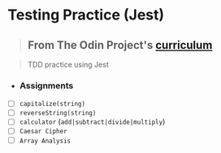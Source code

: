 # Testing Practice (Jest)

> ## From The Odin Project's [curriculum](https://www.theodinproject.com/lessons/testing-practice)

> TDD practice using Jest

- ### Assignments
- [ ] `capitalize(string)`
- [ ] `reverseString(string)`
- [ ] `calculator` (`add|subtract|divide|multiply`)
- [ ] `Caesar Cipher`
- [ ] `Array Analysis`
